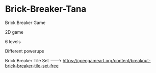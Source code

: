 # Brick-Breaker-Tana
Brick Breaker Game


2D game

6 levels

Different powerups

Brick Breaker Tile Set ---> https://opengameart.org/content/breakout-brick-breaker-tile-set-free
